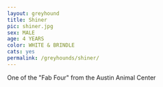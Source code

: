 ```yaml
---
layout: greyhound
title: Shiner
pic: shiner.jpg
sex: MALE
age: 4 YEARS
color: WHITE & BRINDLE
cats: yes
permalink: /greyhounds/shiner/
---
```



One of the "Fab Four" from the Austin Animal Center
